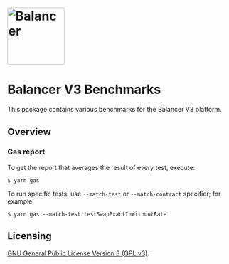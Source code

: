 # <img src="../../logo.svg" alt="Balancer" height="128px">

# Balancer V3 Benchmarks

This package contains various benchmarks for the Balancer V3 platform.

## Overview

### Gas report

To get the report that averages the result of every test, execute:

```console
$ yarn gas
```

To run specific tests, use `--match-test` or `--match-contract` specifier; for example:

```console
$ yarn gas --match-test testSwapExactInWithoutRate
```

## Licensing

[GNU General Public License Version 3 (GPL v3)](../../LICENSE).
